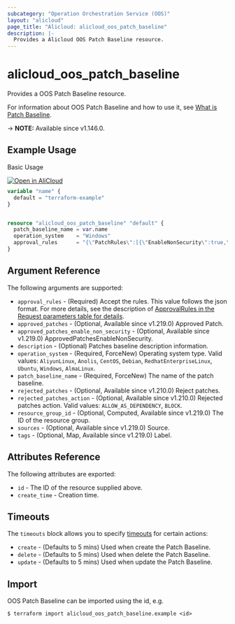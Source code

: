 ```yaml
---
subcategory: "Operation Orchestration Service (OOS)"
layout: "alicloud"
page_title: "Alicloud: alicloud_oos_patch_baseline"
description: |-
  Provides a Alicloud OOS Patch Baseline resource.
---
```


# alicloud_oos_patch_baseline

Provides a OOS Patch Baseline resource. 

For information about OOS Patch Baseline and how to use it, see [What is Patch Baseline](https://www.alibabacloud.com/help/en/operation-orchestration-service/latest/patch-manager-overview).

-> **NOTE:** Available since v1.146.0.

## Example Usage

Basic Usage

<div style="display: block;margin-bottom: 40px;"><div class="oics-button" style="float: right;position: absolute;margin-bottom: 10px;">
  <a href="https://api.aliyun.com/terraform?resource=alicloud_oos_patch_baseline&exampleId=e2afef21-97cf-661b-b70a-4fe0cdcf1aa760c34163&activeTab=example&spm=docs.r.oos_patch_baseline.0.e2afef2197&intl_lang=EN_US" target="_blank">
    <img alt="Open in AliCloud" src="https://img.alicdn.com/imgextra/i1/O1CN01hjjqXv1uYUlY56FyX_!!6000000006049-55-tps-254-36.svg" style="max-height: 44px; max-width: 100%;">
  </a>
</div></div>

```terraform
variable "name" {
  default = "terraform-example"
}


resource "alicloud_oos_patch_baseline" "default" {
  patch_baseline_name = var.name
  operation_system    = "Windows"
  approval_rules      = "{\"PatchRules\":[{\"EnableNonSecurity\":true,\"PatchFilterGroup\":[{\"Values\":[\"*\"],\"Key\":\"Product\"},{\"Values\":[\"Security\",\"Bugfix\"],\"Key\":\"Classification\"},{\"Values\":[\"Critical\",\"Important\"],\"Key\":\"Severity\"}],\"ApproveAfterDays\":7,\"ComplianceLevel\":\"Unspecified\"}]}"
}
```

## Argument Reference

The following arguments are supported:
* `approval_rules` - (Required) Accept the rules. This value follows the json format. For more details, see the description of [ApprovalRules in the Request parameters table for details](https://www.alibabacloud.com/help/zh/operation-orchestration-service/latest/api-oos-2019-06-01-createpatchbaseline).
* `approved_patches` - (Optional, Available since v1.219.0) Approved Patch.
* `approved_patches_enable_non_security` - (Optional, Available since v1.219.0) ApprovedPatchesEnableNonSecurity.
* `description` - (Optional) Patches baseline description information.
* `operation_system` - (Required, ForceNew) Operating system type. Valid values: `AliyunLinux`, `Anolis`, `CentOS`, `Debian`, `RedhatEnterpriseLinux`, `Ubuntu`, `Windows`, `AlmaLinux`.
* `patch_baseline_name` - (Required, ForceNew) The name of the patch baseline.
* `rejected_patches` - (Optional, Available since v1.210.0) Reject patches.
* `rejected_patches_action` - (Optional, Available since v1.210.0) Rejected patches action. Valid values: `ALLOW_AS_DEPENDENCY`, `BLOCK`.
* `resource_group_id` - (Optional, Computed, Available since v1.219.0) The ID of the resource group.
* `sources` - (Optional, Available since v1.219.0) Source.
* `tags` - (Optional, Map, Available since v1.219.0) Label.

## Attributes Reference

The following attributes are exported:
* `id` - The ID of the resource supplied above.
* `create_time` - Creation time.

## Timeouts

The `timeouts` block allows you to specify [timeouts](https://developer.hashicorp.com/terraform/language/resources/syntax#operation-timeouts) for certain actions:
* `create` - (Defaults to 5 mins) Used when create the Patch Baseline.
* `delete` - (Defaults to 5 mins) Used when delete the Patch Baseline.
* `update` - (Defaults to 5 mins) Used when update the Patch Baseline.

## Import

OOS Patch Baseline can be imported using the id, e.g.

```shell
$ terraform import alicloud_oos_patch_baseline.example <id>
```